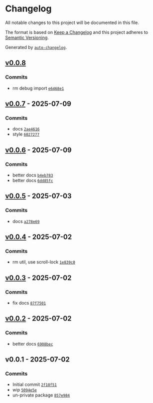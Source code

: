 # Changelog

All notable changes to this project will be documented in this file.

The format is based on [Keep a Changelog](https://keepachangelog.com/en/1.0.0/)
and this project adheres to [Semantic Versioning](https://semver.org/spec/v2.0.0.html).

Generated by [`auto-changelog`](https://github.com/CookPete/auto-changelog).

## [v0.0.8](https://github.com/substrate-system/hamburger-two/compare/v0.0.7...v0.0.8)

### Commits

- rm debug import [`e6468e1`](https://github.com/substrate-system/hamburger-two/commit/e6468e1cddbe0cae6061f00ea0439b5a62ce3706)

## [v0.0.7](https://github.com/substrate-system/hamburger-two/compare/v0.0.6...v0.0.7) - 2025-07-09

### Commits

- docs [`2ae4616`](https://github.com/substrate-system/hamburger-two/commit/2ae461639344d4c85eb1491191bf29069f433b85)
- style [`6027277`](https://github.com/substrate-system/hamburger-two/commit/60272779eccac79f10008c43f5f47326305c1d19)

## [v0.0.6](https://github.com/substrate-system/hamburger-two/compare/v0.0.5...v0.0.6) - 2025-07-09

### Commits

- better docs [`b4eb783`](https://github.com/substrate-system/hamburger-two/commit/b4eb78363ec53d12892f84da894b2121cab97b6a)
- better docs [`6dd85fc`](https://github.com/substrate-system/hamburger-two/commit/6dd85fc61cb2b45cf2ba53dddd56f116e35c3a23)

## [v0.0.5](https://github.com/substrate-system/hamburger-two/compare/v0.0.4...v0.0.5) - 2025-07-03

### Commits

- docs [`a278e69`](https://github.com/substrate-system/hamburger-two/commit/a278e690d5c5a73d3984a5fe06a1d77cf58aca66)

## [v0.0.4](https://github.com/substrate-system/hamburger-two/compare/v0.0.3...v0.0.4) - 2025-07-02

### Commits

- rm util, use scroll-lock [`1e839c0`](https://github.com/substrate-system/hamburger-two/commit/1e839c06cefe20c22a3aedc052faf7b3d1be5d87)

## [v0.0.3](https://github.com/substrate-system/hamburger-two/compare/v0.0.2...v0.0.3) - 2025-07-02

### Commits

- fix docs [`87f7501`](https://github.com/substrate-system/hamburger-two/commit/87f7501a47de4406bcd025d1ac929a2a15e5309e)

## [v0.0.2](https://github.com/substrate-system/hamburger-two/compare/v0.0.1...v0.0.2) - 2025-07-02

### Commits

- better docs [`6908bec`](https://github.com/substrate-system/hamburger-two/commit/6908becc0ef6cdcb983bc6c4201209e1d2a8a68b)

## v0.0.1 - 2025-07-02

### Commits

- Initial commit [`2f10f51`](https://github.com/substrate-system/hamburger-two/commit/2f10f519201b251370b55a138cd927d2e207abbc)
- wip [`5094e5e`](https://github.com/substrate-system/hamburger-two/commit/5094e5e1e2f455315d47901095d4c960242fec18)
- un-private package [`857e984`](https://github.com/substrate-system/hamburger-two/commit/857e984c4a4793314f817c0f977f13a493fed1d7)
